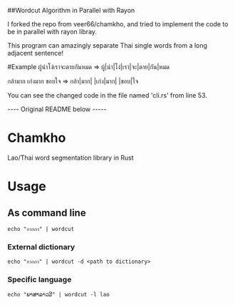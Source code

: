 ##Wordcut Algorithm in Parallel with Rayon

I forked the repo from veer66/chamkho, and tried to implement the code to be in parallel with rayon libray.

This program can amazingly separate Thai single words from a long adjacent sentence!

#Example
ผู้นำโง่เราจะตายกันหมด => ผู้|นำ|โง่|เรา|จะ|ตาย|กัน|หมด

กล้ามาก เก่งมาก ขอบใจ => กล้า|มาก| |เก่ง|มาก| |ขอบ|ใจ

You can see the changed code in the file named 'cli.rs' from line 53.




---- Original README below -----

# Chamkho
Lao/Thai word segmentation library in Rust

# Usage

## As command line

    echo "กากกา" | wordcut 

### External dictionary

    echo "กากกา" | wordcut -d <path to dictionary>

### Specific language

    echo "ພາສາລາວມີ" | wordcut -l lao
